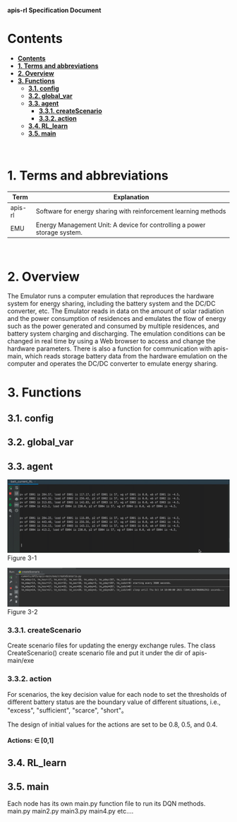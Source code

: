 **apis-rl Specification Document**

# **Contents**
- [**Contents**](#contents)
- [**1. Terms and abbreviations**](#1-terms-and-abbreviations)
- [**2. Overview**](#2-overview)
- [**3. Functions**](#3-functions)
  - [**3.1. config**](#31-config)
  - [**3.2. global_var**](#32-global_var)
  - [**3.3. agent**](#33-agent)
    - [**3.3.1. createScenario**](#331-createScenario)
    - [**3.3.2. action**](#332-action)
  - [**3.4. RL_learn**](#34-rl_learn)
  - [**3.5. main**](#35-main)
<br>

# **1. Terms and abbreviations**

| **Term**  | **Explanation**                                                                                 |
| --------- | ----------------------------------------------------------------------------------------------- |
| apis-rl   | Software for energy sharing with reinforcement learning methods                                 |
| EMU       | Energy Management Unit: A device for controlling a power storage system.                        |

<br>

# **2. Overview**

The Emulator runs a computer emulation that reproduces the hardware system for energy sharing, including the battery system and the DC/DC converter, etc. The Emulator reads in data on the amount of solar radiation and the power consumption of residences and emulates the flow of energy such as the power generated and consumed by multiple residences, and battery system charging and discharging. The emulation conditions can be changed in real time by using a Web browser to access and change the hardware parameters. There is also a function for communication with apis-main, which reads storage battery data from the hardware emulation on the computer and operates the DC/DC converter to emulate energy sharing.


# **3. Functions**
    
## **3.1. config**

## **3.2. global_var**
  
## **3.3. agent**

![](media/media/states.gif)
Figure 3-1

![](media/media/refresh%20scenario.png)
Figure 3-2

### **3.3.1. createScenario**
Create scenario files for updating the energy exchange rules. The class CreateScenario()
create scenario file and put it under the dir of apis-main/exe
<br>

### **3.3.2. action**
For scenarios, the key decision value for each node to set the thresholds of
different battery status are the boundary value of different situations, i.e., 
"excess", "sufficient", "scarce", "short"。

The design of initial values for the actions are set to be 0.8, 0.5, and 0.4.
<h4>Actions: &isin; [0,1] </h4>


## **3.4. RL_learn**

## **3.5. main**
Each node has its own main.py function file to run its DQN methods.
main.py main2.py main3.py main4.py etc....



